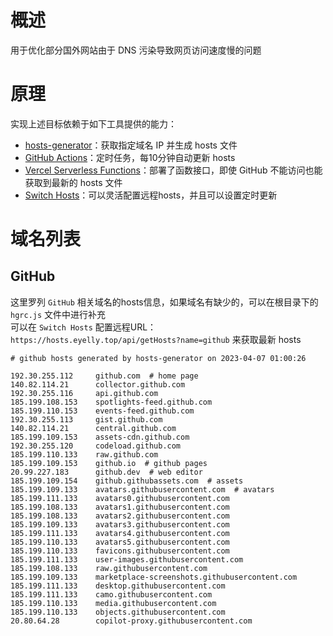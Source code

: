 
# 概述
用于优化部分国外网站由于 DNS 污染导致网页访问速度慢的问题
# 原理
实现上述目标依赖于如下工具提供的能力：
* [hosts-generator](https://github.com/eyelly-wu/hosts-generator)：获取指定域名 IP 并生成 hosts 文件
* [GitHub Actions](https://github.com/features/actions)：定时任务，每10分钟自动更新 hosts
* [Vercel Serverless Functions](https://vercel.com/docs/concepts/functions/serverless-functions)：部署了函数接口，即使 GitHub 不能访问也能获取到最新的 hosts 文件
* [Switch Hosts](https://swh.app/zh)：可以灵活配置远程hosts，并且可以设置定时更新

# 域名列表

## GitHub
这里罗列 `GitHub` 相关域名的hosts信息，如果域名有缺少的，可以在根目录下的 `hgrc.js` 文件中进行补充<br />可以在 `Switch Hosts` 配置远程URL：`https://hosts.eyelly.top/api/getHosts?name=github` 来获取最新 hosts
```text
# github hosts generated by hosts-generator on 2023-04-07 01:00:26

192.30.255.112     github.com  # home page
140.82.114.21      collector.github.com  
192.30.255.116     api.github.com  
185.199.108.153    spotlights-feed.github.com  
185.199.110.153    events-feed.github.com  
192.30.255.113     gist.github.com  
140.82.114.21      central.github.com  
185.199.109.153    assets-cdn.github.com  
192.30.255.120     codeload.github.com  
185.199.110.133    raw.github.com  
185.199.109.153    github.io  # github pages
20.99.227.183      github.dev  # web editor
185.199.109.154    github.githubassets.com  # assets
185.199.109.133    avatars.githubusercontent.com  # avatars
185.199.111.133    avatars0.githubusercontent.com  
185.199.108.133    avatars1.githubusercontent.com  
185.199.108.133    avatars2.githubusercontent.com  
185.199.109.133    avatars3.githubusercontent.com  
185.199.111.133    avatars4.githubusercontent.com  
185.199.110.133    avatars5.githubusercontent.com  
185.199.110.133    favicons.githubusercontent.com  
185.199.111.133    user-images.githubusercontent.com  
185.199.108.133    raw.githubusercontent.com  
185.199.109.133    marketplace-screenshots.githubusercontent.com  
185.199.111.133    desktop.githubusercontent.com  
185.199.111.133    camo.githubusercontent.com  
185.199.110.133    media.githubusercontent.com  
185.199.110.133    objects.githubusercontent.com  
20.80.64.28        copilot-proxy.githubusercontent.com  
```
